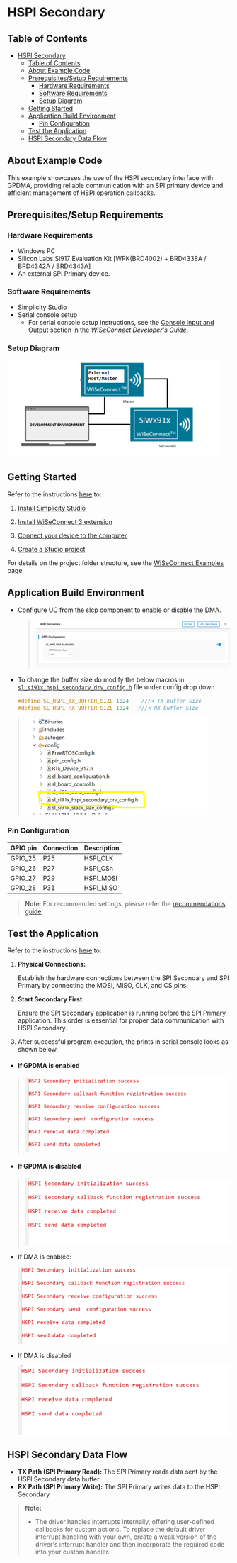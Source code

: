 # HSPI Secondary

## Table of Contents

- [HSPI Secondary](#hspi-secondary)
  - [Table of Contents](#table-of-contents)
  - [About Example Code](#about-example-code)
  - [Prerequisites/Setup Requirements](#prerequisitessetup-requirements)
    - [Hardware Requirements](#hardware-requirements)
    - [Software Requirements](#software-requirements)
    - [Setup Diagram](#setup-diagram)
  - [Getting Started](#getting-started)
  - [Application Build Environment](#application-build-environment)
    - [Pin Configuration](#pin-configuration)
  - [Test the Application](#test-the-application)
  - [HSPI Secondary Data Flow](#hspi-secondary-data-flow)

## About Example Code
This example showcases the use of the HSPI secondary interface with GPDMA, providing reliable communication with an SPI primary device and efficient management of HSPI operation callbacks.

## Prerequisites/Setup Requirements

### Hardware Requirements

- Windows PC
- Silicon Labs Si917 Evaluation Kit [WPK(BRD4002) + BRD4338A / BRD4342A / BRD4343A]
- An external SPI Primary device.

### Software Requirements

- Simplicity Studio
- Serial console setup
  - For serial console setup instructions, see the [Console Input and Output](https://docs.silabs.com/wiseconnect/latest/wiseconnect-developers-guide-developing-for-silabs-hosts/#console-input-and-output) section in the *WiSeConnect Developer's Guide*.

### Setup Diagram

![Figure: setupdiagram](resources/readme/setupdiagram.png)

## Getting Started

Refer to the instructions [here](https://docs.silabs.com/wiseconnect/latest/wiseconnect-getting-started/) to:

1. [Install Simplicity Studio](https://docs.silabs.com/wiseconnect/latest/wiseconnect-developers-guide-developing-for-silabs-hosts/#install-simplicity-studio)

2. [Install WiSeConnect 3 extension](https://docs.silabs.com/wiseconnect/latest/wiseconnect-developers-guide-developing-for-silabs-hosts/#install-the-wi-se-connect-3-extension)
3. [Connect your device to the computer](https://docs.silabs.com/wiseconnect/latest/wiseconnect-developers-guide-developing-for-silabs-hosts/#connect-si-wx91x-to-computer)
4. [Create a Studio project](https://docs.silabs.com/wiseconnect/latest/wiseconnect-developers-guide-developing-for-silabs-hosts/#create-a-project)

For details on the project folder structure, see the [WiSeConnect Examples](https://docs.silabs.com/wiseconnect/latest/wiseconnect-examples/#example-folder-structure) page.

## Application Build Environment

- Configure UC from the slcp component to enable or disable the DMA.

  >![Figure: hspi_secondary_uc](resources/uc_screen/hspi_secondary_uc.png)
 - To change the buffer size do modify the below macros in [`sl_si91x_hspi_secondary_drv_config.h`](https://github.com/SiliconLabs/wiseconnect/blob/master/components/device/silabs/si91x/mcu/drivers/unified_api/config/sl_si91x_hspi_secondary_drv_config.h) file under config drop down
  
      ```c
      #define SL_HSPI_TX_BUFFER_SIZE 1024    ///< TX buffer Size
      #define SL_HSPI_RX_BUFFER_SIZE 1024   ///< RX buffer Size
      ```
  >![Figure: hspi_buffer_size_config](resources/readme/hspi_buffer_size_config.png)
### Pin Configuration

| GPIO pin  |  Connection |  Description|
|---  | ---  | --- |
|GPIO_25   | P25 | HSPI_CLK|
|GPIO_26   | P27 | HSPI_CSn |
|GPIO_27   | P29 | HSPI_MOSI |
|GPIO_28   | P31 | HSPI_MISO |

> **Note**: For recommended settings, please refer the [recommendations guide](https://docs.silabs.com/wiseconnect/latest/wiseconnect-developers-guide-prog-recommended-settings/).

## Test the Application

Refer to the instructions [here](https://docs.silabs.com/wiseconnect/latest/wiseconnect-getting-started/) to:

1. **Physical Connections:**

   Establish the hardware connections between the SPI Secondary and SPI Primary by connecting the MOSI, MISO, CLK, and CS pins.

2. **Start Secondary First:**

    Ensure the SPI Secondary application is running before the SPI Primary application. This order is essential for proper data communication with  HSPI Secondary.

3. After successful program execution, the prints in serial console looks as shown below.   
   
  - ####  If GPDMA is enabled
  >![Figure: output_hspi_secondary](resources/readme/output_hspi_secondary.png)

  - ####  If GPDMA is disabled
  >![Figure: output_hspi_secondary_blocking](resources/readme/output_hspi_secondary_blocking.png) 

   - If DMA is enabled:

     ![Figure: Introduction](resources/readme/output_hspi_secondary.PNG)

   - If DMA is disabled

     ![Figure: Introduction](resources/readme/output_hspi_secondary_blocking.PNG)

## HSPI Secondary Data Flow

- **TX Path (SPI Primary Read):**
   The SPI Primary reads data sent by the HSPI Secondary data buffer.
- **RX Path (SPI Primary Write):**
The SPI Primary writes data to the HSPI Secondary

> **Note:**
>
> - The driver handles interrupts internally, offering user-defined callbacks for custom actions. To replace the default driver interrupt handling with your own, create a weak version of the driver's interrupt handler and then incorporate the required code into your custom handler.
